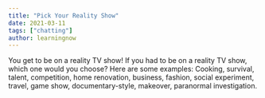 ```yaml
---
title: "Pick Your Reality Show"
date: 2021-03-11
tags: ["chatting"]
author: learningnow
---
```


You get to be on a reality TV show! If you had to be on a reality TV show, which one would you choose? Here are some examples: Cooking, survival, talent, competition, home renovation, business, fashion, social experiment, travel, game show, documentary-style, makeover, paranormal investigation.
